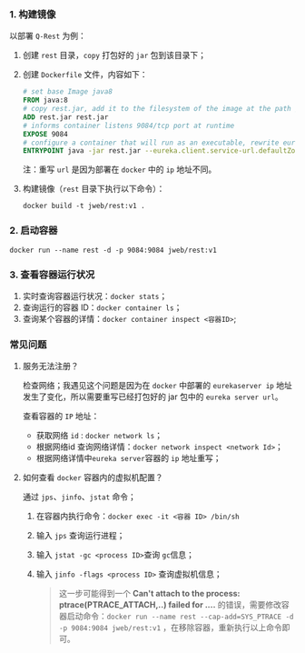### 1. 构建镜像

以部署 `Q-Rest` 为例：

1. 创建 `rest` 目录，`copy` 打包好的 `jar` 包到该目录下；

2. 创建 `Dockerfile` 文件，内容如下：

   ```dockerfile
   # set base Image java8
   FROM java:8
   # copy rest.jar, add it to the filesystem of the image at the path /
   ADD rest.jar rest.jar
   # informs container listens 9084/tcp port at runtime
   EXPOSE 9084
   # configure a container that will run as an executable, rewrite eureka server url
   ENTRYPOINT java -jar rest.jar --eureka.client.service-url.defaultZone=http://172.17.0.2:9080/eureka
   ```

   注：重写 `url` 是因为部署在 `docker` 中的 `ip` 地址不同。

3. 构建镜像（`rest` 目录下执行以下命令）：

   `docker build -t jweb/rest:v1 .`

### 2. 启动容器

`docker run --name rest -d -p 9084:9084 jweb/rest:v1`

### 3. 查看容器运行状况

1. 实时查询容器运行状况：`docker stats`；
2. 查询运行的容器 ID：`docker container ls`；
3. 查询某个容器的详情：`docker container inspect <容器ID>`;

### 常见问题

1. 服务无法注册？

   检查网络；我遇见这个问题是因为在 `docker` 中部署的 `eurekaserver ip` 地址发生了变化，所以需要重写已经打包好的 jar 包中的 `eureka server url`。

   查看容器的 `IP` 地址：

   - 获取网络 `id` :  `docker network ls`；
   - 根据网络id 查询网络详情：`docker network inspect <network Id>`；
   - 根据网络详情中`eureka server`容器的 `ip` 地址重写； 

2. 如何查看 `docker` 容器内的虚拟机配置？

   通过 `jps`、`jinfo`、`jstat` 命令；

   1. 在容器内执行命令：`docker exec -it <容器 ID> /bin/sh`

   2. 输入 `jps` 查询运行进程；

   3. 输入 `jstat -gc <process ID>`查询 `gc`信息； 

   4. 输入 `jinfo -flags <process ID>` 查询虚拟机信息；

      > 这一步可能得到一个 **Can't attach to the process: ptrace(PTRACE_ATTACH,..) failed for ....** 的错误，需要修改容器启动命令：`docker run --name rest --cap-add=SYS_PTRACE -d -p 9084:9084 jweb/rest:v1` ，在移除容器，重新执行以上命令即可。